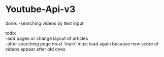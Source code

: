 # Youtube-Api-v3

done:
-searching videos by text input<br>

todo:<br>
-add pages or change layout of articles<br>
-after searching page must 'main' must load again because new score of videos appear after old ones<br>
